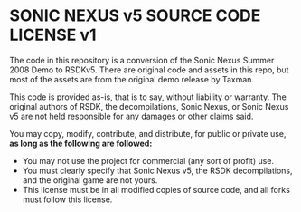 # SONIC NEXUS v5 SOURCE CODE LICENSE v1

The code in this repository is a conversion of the Sonic Nexus Summer 2008 Demo to RSDKv5.
There are original code and assets in this repo, but most of the assets are from the original demo release by Taxman.

This code is provided as-is, that is to say, without liability or warranty. 
The original authors of RSDK, the decompilations, Sonic Nexus, or Sonic Nexus v5 are not held responsible for any damages or other claims said.

You may copy, modify, contribute, and distribute, for public or private use, **as long as the following are followed:**
- You may not use the project for commercial (any sort of profit) use.
- You must clearly specify that Sonic Nexus v5, the RSDK decompilations, and the original game are not yours.
- This license must be in all modified copies of source code, and all forks must follow this license.
